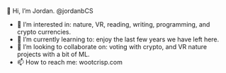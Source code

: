 👋 Hi, I’m Jordan. @jordanbCS  
- 👀 I’m interested in: nature, VR, reading, writing, programming, and crypto currencies.  
- 🌱 I’m currently learning to: enjoy the last few years we have left here.  
- 💞️ I’m looking to collaborate on: voting with crypto, and VR nature projects with a bit of ML.  
- 📫 How to reach me: wootcrisp.com

<!---
jordanbCS/jordanbCS is a ✨ special ✨ repository because its `README.md` (this file) appears on your GitHub profile.
You can click the Preview link to take a look at your changes.
--->
